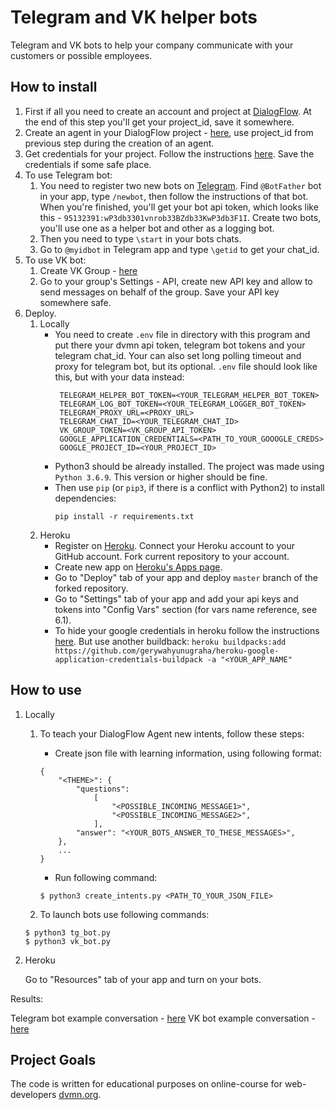 # Telegram and VK helper bots

Telegram and VK bots to help your company communicate with your customers or possible employees.

## How to install


1. First if all you need to create an account and project at [DialogFlow](https://cloud.google.com/dialogflow/docs/quick/setup). At the end of this step you'll get your project_id, save it somewhere.
2. Create an agent in your DialogFlow project - [here](https://cloud.google.com/dialogflow/docs/quick/build-agent), use project_id from previous step during the creation of an agent.
3. Get credentials for your project. Follow the instructions [here](https://cloud.google.com/docs/authentication/getting-started). Save the credentials if some safe place.
4. To use Telegram bot:
    1. You need to register two new bots on [Telegram](https://telegram.org/). Find `@BotFather` bot in your app, type `/newbot`, then follow the instructions of that bot. When you're finished, you'll get your bot api token, which looks like this - `95132391:wP3db3301vnrob33BZdb33KwP3db3F1I`. Create two bots, you'll use one as a helper bot and other as a logging bot.
    2. Then you need to type `\start` in your bots chats.
    3. Go to `@myidbot` in Telegram app and type `\getid` to get your chat_id.
5. To use VK bot:
    1. Create VK Group - [here](https://vk.com/groups_create)
    2. Go to your group's Settings - API, create new API key and allow to send messages on behalf of the group. Save your API key somewhere safe.
6. Deploy.
    1. Locally
        - You need to create `.env` file in directory with this program and put there your dvmn api token, telegram bot tokens and your telegram chat_id. Your can also set long polling timeout and proxy for telegram bot, but its optional. `.env` file should look like this, but with your data instead:
            ```
             TELEGRAM_HELPER_BOT_TOKEN=<YOUR_TELEGRAM_HELPER_BOT_TOKEN>
             TELEGRAM_LOG_BOT_TOKEN=<YOUR_TELEGRAM_LOGGER_BOT_TOKEN>
             TELEGRAM_PROXY_URL=<PROXY_URL>
             TELEGRAM_CHAT_ID=<YOUR_TELEGRAM_CHAT_ID>
             VK_GROUP_TOKEN=<VK_GROUP_API_TOKEN>
             GOOGLE_APPLICATION_CREDENTIALS=<PATH_TO_YOUR_GOOOGLE_CREDS>
             GOOGLE_PROJECT_ID=<YOUR_PROJECT_ID>
            ```
        - Python3 should be already installed. The project was made using `Python 3.6.9`. This version or higher should be fine.
        - Then use `pip` (or `pip3`, if there is a conflict with Python2) to install dependencies:
            ```
            pip install -r requirements.txt
            ```
    2. Heroku
        - Register on [Heroku](https://www.heroku.com/). Connect your Heroku account to your GitHub account. Fork current repository to your account.
        - Create new app on [Heroku's Apps page](https://dashboard.heroku.com/apps).
        - Go to "Deploy" tab of your app and deploy `master` branch of the forked repository.
        - Go to "Settings" tab of your app and add your api keys and tokens into "Config Vars" section (for vars name reference, see 6.1).
        - To hide your google credentials in heroku follow the instructions [here](https://stackoverflow.com/a/56818296). But use another buildback: `heroku buildpacks:add https://github.com/gerywahyunugraha/heroku-google-application-credentials-buildpack -a "<YOUR_APP_NAME"`


## How to use

1. Locally
    1. To teach your DialogFlow Agent new intents, follow these steps:
        - Create json file with learning information, using following format:
        ```
        {
            "<THEME>": {
                "questions":
                    [
                        "<POSSIBLE_INCOMING_MESSAGE1>",
                        "<POSSIBLE_INCOMING_MESSAGE2>",
                    ],
                "answer": "<YOUR_BOTS_ANSWER_TO_THESE_MESSAGES>",
            },
            ...
        }
        ```
        - Run following command:

        ```$ python3 create_intents.py <PATH_TO_YOUR_JSON_FILE>```
    2. To launch bots use following commands:
    ```
    $ python3 tg_bot.py
    $ python3 vk_bot.py 
    ```
2. Heroku

    Go to "Resources" tab of your app and turn on your bots.
    
Results:

Telegram bot example conversation - [here](https://imgur.com/2FldaX4)
VK bot example conversation - [here](https://imgur.com/jlVzlaW)

## Project Goals

The code is written for educational purposes on online-course for web-developers [dvmn.org](https://dvmn.org/).
